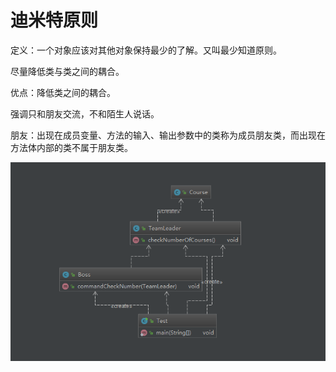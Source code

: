 # 迪米特原则

定义：一个对象应该对其他对象保持最少的了解。又叫最少知道原则。

尽量降低类与类之间的耦合。

优点：降低类之间的耦合。

强调只和朋友交流，不和陌生人说话。

朋友：出现在成员变量、方法的输入、输出参数中的类称为成员朋友类，而出现在方法体内部的类不属于朋友类。

![迪米特原则-代码类图](pic/迪米特原则-代码类图.png)